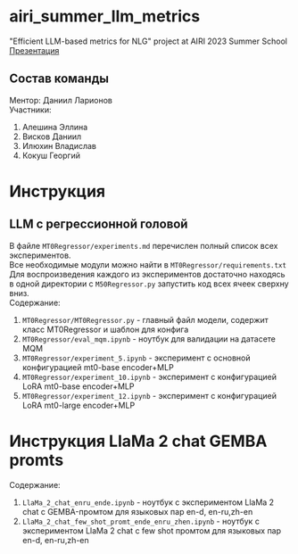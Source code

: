 # airi_summer_llm_metrics
"Efficient LLM-based metrics for NLG" project at AIRI 2023 Summer School <br />
[Презентация](https://docs.google.com/presentation/d/1HNTf9DLWdZIoHxJs9yREJllIuufMsnpHGo9o_seEV_s/edit?usp=sharing)
## Состав команды
Ментор: Даниил Ларионов <br />
Участники:
1. Алешина Эллина
2. Висков Даниил
3. Илюхин Владислав
4. Кокуш Георгий
# Инструкция
## LLM с регрессионной головой
В файле <code>MT0Regressor/experiments.md</code> перечислен полный список всех экспериментов. <br />
Все необходимые модули можно найти в <code>MT0Regressor/requirements.txt</code> <br />
Для воспроизведения каждого из экспериментов достаточно находясь в одной директории с <code>M50Regressor.py</code> запустить код всех ячеек сверхну вниз. <br />
Содержание:
1. <code>MT0Regressor/MT0Regressor.py</code> - главный файл модели, содержит класс MT0Regressor и шаблон для конфига
2. <code>MT0Regressor/eval_mqm.ipynb</code> - ноутбук для валидации на датасете MQM
3. <code>MT0Regressor/experiment_5.ipynb</code> - эксперимент с основной конфигурацией mt0-base encoder+MLP
4. <code>MT0Regressor/experiment_10.ipynb</code> - эксперимент с конфигурацией LoRA mt0-base encoder+MLP
5. <code>MT0Regressor/experiment_12.ipynb</code> - эксперимент с конфигурацией LoRA mt0-large encoder+MLP
# Инструкция LlaMa 2 chat GEMBA promts
Содержание:
1. <code>LlaMa_2_chat_enru_ende.ipynb</code> - ноутбук с экспериментом LlaMa 2 chat с GEMBA-промтом для языковых пар en-d, en-ru,zh-en
2.  <code>LlaMa_2_chat_few_shot_promt_ende_enru_zhen.ipynb</code> - ноутбук с экспериментом LlaMa 2 chat с few shot промтом для языковых пар en-d, en-ru,zh-en
